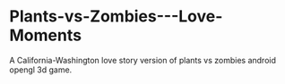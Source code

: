 # Plants-vs-Zombies---Love-Moments
A California-Washington love story version of plants vs zombies android opengl 3d game. 
